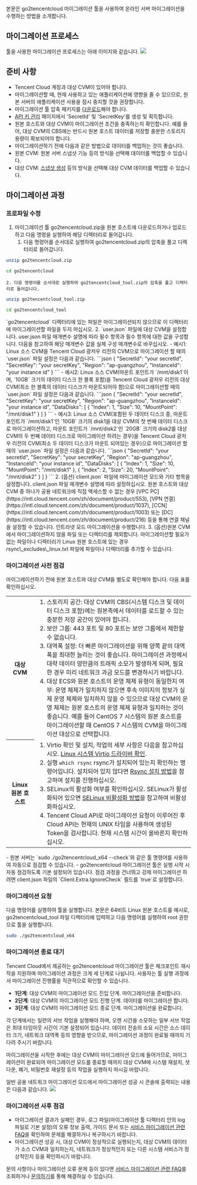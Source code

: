 본문은 go2tencentcloud 마이그레이션 툴을 사용하여 온라인 서버 마이그레이션을 수행하는 방법을 소개합니다.


## 마이그레이션 프로세스
툴을 사용한 마이그레이션 프로세스는 아래 이미지와 같습니다.
![](https://qcloudimg.tencent-cloud.cn/raw/d479b8f46562efde1b2e39d081924c4b.png)

## 준비 사항

- Tencent Cloud 계정과 대상 CVM이 있어야 합니다.
- 마이그레이션할 때, 현재 사용하고 있는 애플리케이션에 영향을 줄 수 있으므로, 원본 서버의 애플리케이션 사용을 잠시 중지할 것을 권장합니다.
- 마이그레이션 툴 압축 패키지를 [다운로드](https://go2tencentcloud-1251783334.cos.ap-guangzhou.myqcloud.com/latest/go2tencentcloud.zip)해야 합니다.
- [API 키 관리](https://console.cloud.tencent.com/cam/capi) 페이지에서 'SecretId' 및 'SecretKey'를 생성 및 획득합니다.
- 원본 호스트와 대상 CVM이 마이그레이션 조건을 충족하는지 확인합니다. 예를 들어, 대상 CVM의 CBS에는 반드시 원본 호스트 데이터를 저장할 충분한 스토리지 용량이 확보되어야 합니다.
- 마이그레이션하기 전에 다음과 같은 방법으로 데이터를 백업하는 것이 좋습니다.
 - 원본 CVM: 원본 서버 스냅샷 기능 등의 방식을 선택해 데이터를 백업할 수 있습니다.
 - 대상 CVM: [스냅샷 생성](https://intl.cloud.tencent.com/document/product/362/5755) 등의 방식을 선택해 대상 CVM 데이터를 백업할 수 있습니다.

## 마이그레이션 과정


### 프로파일 수정[](id:modifyConfiguration)

1. 마이그레이션 툴 go2tencentcloud.zip을 원본 호스트에 다운로드하거나 업로드하고 다음 명령을 실행하여 해당 디렉터리로 들어갑니다.
    1. 다음 명령어를 순서대로 실행하여 go2tencentcloud.zip의 압축을 풀고 디렉터리로 들어갑니다.
```sh
unzip go2tencentcloud.zip
```
```sh
cd go2tencentcloud
```
    2. 다음 명령어를 순서대로 실행하여 go2tencentcloud_tool.zip의 압축을 풀고 디렉터리로 들어갑니다.
```sh
unzip go2tencentcloud_tool.zip
```
```sh
cd go2tencentcloud_tool
```
<dx-alert infotype="explain" title="">
`go2tencentcloud` 디렉터리에 있는 파일은 마이그레이션되지 않으므로 이 디렉터리에 마이그레이션할 파일을 두지 마십시오.
</dx-alert>
2. `user.json` 파일에 대상 CVM을 설정합니다.
user.json 파일 매개변수 설명에 따라 필수 항목과 필수 항목에 대한 값을 구성합니다. 다음을 참고하여 해당 매개변수 값을 실제 구성 매개변수로 바꾸십시오.
 - 예시1: Linux 소스 CVM을 Tencent Cloud 광저우 리전의 CVM으로 마이그레이션 할 때의 `user.json` 파일 설정은 다음과 같습니다.
```json
{  
	"SecretId": "your secretId",
	"SecretKey": "your secretKey",  
	"Region": "ap-guangzhou",  
	"InstanceId": "your instance id"
} 
```
 - 예시2: Linux 소스 CVM(마운트 포인트가 `/mnt/disk1`이며, `10GB` 크기의 데이터 디스크 한 블록 포함)을 Tencent Cloud 광저우 리전의 대상 CVM(최소 한 블록의 데이터 디스크가 마운트되어야 함)으로 마이그레이션할 때의 `user.json` 파일 설정은 다음과 같습니다.
```json
{  
	"SecretId": "your secretId",
	"SecretKey": "your secretKey",  
	"Region": "ap-guangzhou",  
	"InstanceId": "your instance id",
	"DataDisks": [
		{
			"Index": 1,
			"Size": 10,
			"MountPoint": "/mnt/disk1"
		}
	]
}
```
 - 예시3: Linux 소스 CVM(포함된 두 데이터 디스크 중, 마운트 포인트가 `/mnt/disk1`인 `10GB` 크기의 disk1을 대상 CVM의 첫 번째 데이터 디스크로 마이그레이션하고, 마운트 포인트가 `/mnt/disk2`인 `20GB` 크기의 disk2를 대상 CVM의 두 번째 데이터 디스크로 마이그레이션 하려는 경우)을 Tencent Cloud 광저우 리전의 CVM(최소 두 데이터 디스크가 마운트 되어있는 경우)으로 마이그레이션 할 때의 `user.json` 파일 설정은 다음과 같습니다.
```json
{  
	"SecretId": "your secretId",
	"SecretKey": "your secretKey",  
	"Region": "ap-guangzhou",  
	"InstanceId": "your instance id",
	"DataDisks": [
		{
			"Index": 1,
			"Size": 10,
			"MountPoint": "/mnt/disk1"
		},
		{
			"Index": 2,
			"Size": 20,
			"MountPoint": "/mnt/disk2"
		}
	]
}  
```
2. (옵션)`client.json` 파일에 마이그레이션 모드와 기타 항목을 설정합니다.
client.json 파일 매개변수 설명에 따라 설정하십시오. 원본 호스트와 대상 CVM 중 하나가 공용 네트워크에 직접 액세스할 수 없는 경우 [VPC PC](https://intl.cloud.tencent.com/zh/document/product/553), [VPN 연결](https://intl.cloud.tencent.com/zh/document/product/1037), [CCN](https://intl.cloud.tencent.com/zh/document/product/1003) 또는 [DC](https://intl.cloud.tencent.com/zh/document/product/216) 등을 통해 연결 채널을 설정할 수 있습니다. 인트라넷 모드 마이그레이션을 수행합니다.
3. (옵션)원본 CVM에서 마이그레이션하지 않을 파일 또는 디렉터리를 제외합니다.
마이그레이션할 필요가 없는 파일이나 디렉터리가 Linux 원본 호스트에 있는 경우 rsync\_excludes\_linux.txt 파일에 파일이나 디렉터리를 추가할 수 있습니다.

### 마이그레이션 사전 점검

마이그레이션하기 전에 원본 호스트와 대상 CVM을 별도로 확인해야 합니다. 다음 표를 확인하십시오.

<table>
  <tr>
	<th style="width: 15%;">대상 CVM</th>
	<td>
	  <ol style="margin: 0;">
		<li>
		스토리지 공간: 대상 CVM의 CBS(시스템 디스크 및 데이터 디스크 포함)에는 원본측에서 데이터를 로드할 수 있는 충분한 저장 공간이 있어야 합니다.</li>
		<li>보안 그룹: 443 포트 및 80 포트는 보안 그룹에서 제한할 수 없습니다.</li>
		<li>
		대역폭 설정: 더 빠른 마이그레이션을 위해 양쪽 끝의 대역폭을 최대한 늘리는 것이 좋습니다. 마이그레이션 과정에서 대략 데이터 양만큼의 트래픽 소모가 발생하게 되며, 필요한 경우 미리 네트워크 과금 모드를 변경하시기 바랍니다.</li>
		<li>
		대상 ECS와 원본 호스트의 운영 체제 유형이 동일한지 여부: 운영 체제가 일치하지 않으면 후속 이미지의 정보가 실제 운영 체제와 일치하지 않을 수 있으므로 대상 CVM의 운영 체제는 원본 호스트의 운영 체제 유형과 일치하는 것이 좋습니다. 예를 들어 CentOS
		7 시스템의 원본 호스트를 마이그레이션할 때 CentOS 7 시스템의 CVM을 마이그레이션 대상으로 선택합니다.</li>
	  </ol>
	</td>
  </tr>
  <tr>
	<th>Linux 원본 호스트</th>
	<td>
	  <ol style="margin: 0;">
		<li>Virtio 확인 및 설치, 작업의 세부 사항은 다음을 참고하십시오. 
		<a href="https://intl.cloud.tencent.com/document/product/213/9929">Linux 시스템 Virtio 드라이버 확인</a>.</li>
		<li>실행 
		<code>which rsync</code> rsync가 설치되어 있는지 확인하는 명령어입니다. 설치되어 있지 않다면 <a href="https://intl.cloud.tencent.com/document/product/213/32395#installRsync">Rsync 설치 방법</a>을 참고하여 설치를 진행하십시오.</li>
		<li>SELinux의 활성화 여부를 확인하십시오. SELinux가 활성화되어 있으면 <a href="https://intl.cloud.tencent.com/document/product/213/32395#closeSELinux">SELinux 비활성화 방법</a>을 참고하여 비활성화하십시오.</li>
		<li>Tencent Cloud API로 마이그레이션 요청이 이루어진 후 Cloud API는 현재의 UNIX 타임을 사용하여 생성된
		Token을 검사합니다. 현재 시스템 시간이 올바른지 확인하십시오.</li>
	  </ol>
	</td>
  </tr>
</table>
<dx-alert infotype="explain" title="">
- 원본 서버는 `sudo ./go2tencentcloud_x64 --check`와 같은 툴 명령어를 사용하여 자동으로 점검할 수 있습니다.
- go2tencentcloud 마이그레이션 툴은 실행 시작 시 자동 점검하도록 기본 설정되어 있습니다. 점검 과정을 건너뛰고 강제 마이그레이션 하려면 client.json 파일의 `Client.Extra.IgnoreCheck` 필드를 `true`로 설정합니다.
</dx-alert>



### 마이그레이션 요청

다음 명령어를 실행하여 툴을 실행합니다.
본문은 64비트 Linux 원본 호스트를 예시로, go2tencentcloud_tool 파일 디렉터리에 입력하고 다음 명령어를 실행하여 root 권한으로 툴을 실행합니다.
```sh
sudo ./go2tencentcloud_x64
```

### 마이그레이션 종료 대기

Tencent Cloud에서 제공하는 go2tencentcloud 마이그레이션 툴은 체크포인트 재시작을 지원하며 마이그레이션 과정은 크게 세 단계로 나뉩니다. 사용자는 툴 실행 과정에서 마이그레이션 진행률을 직관적으로 확인할 수 있습니다.

- **1단계**: 대상 CVM의 마이그레이션 모드 진입 단계. 마이그레이션을 준비합니다.
- **2단계**: 대상 CVM의 마이그레이션 모드 진행 단계. 데이터를 마이그레이션 합니다.
- **3단계**: 대상 CVM의 마이그레이션 모드 종료 단계. 마이그레이션을 완료합니다.

각 단계에서는 일련의 서브 작업을 실행해야 하며, 오랜 시간을 소모하는 일부 서브 작업은 최대 타임아웃 시간이 기본 설정되어 있습니다. 데이터 전송의 소요 시간은 소스 데이터 크기, 네트워크 대역폭 등의 영향을 받으므로, 마이그레이션 과정이 완료될 때까지 기다려 주시기 바랍니다.

<dx-alert infotype="notice" title="">
마이그레이션을 시작한 후에는 대상 CVM이 마이그레이션 모드에 들어가므로, 마이그레이션이 완료되어 마이그레이션 모드를 종료할 때까지 대상 CVM에 시스템 재설치, 셧다운, 폐기, 비밀번호 재설정 등의 작업을 실행하지 마시길 바랍니다. 
</dx-alert>

일반 공용 네트워크 마이그레이션 모드에서 마이그레이션 성공 시 콘솔에 출력되는 내용은 다음과 같습니다.
![](https://main.qcloudimg.com/raw/b056d6b1d5ac457ff43e48883848af01.png)

### 마이그레이션 사후 점검

- 마이그레이션 결과가 실패인 경우, 로그 파일(마이그레이션 툴 디렉터리 안의 log 파일로 기본 설정)의 오류 정보 출력, 가이드 문서 또는 [서비스 마이그레이션 관련 FAQ](https://intl.cloud.tencent.com/document/product/213/32395)을 확인하여 문제를 해결하거나 복구하시기 바랍니다.
- 마이그레이션 성공 시, 대상 CVM이 정상적으로 실행되는지, 대상 CVM의 데이터가 소스 CVM과 일치하는지, 네트워크가 정상적인지 또는 다른 시스템 서비스가 정상적인지 등을 확인하시기 바랍니다.

문의 사항이나 마이그레이션 오류 문제 등이 있다면 [서비스 마이그레이션 관련 FAQ](https://intl.cloud.tencent.com/document/product/213/32395)를 조회하거나 [문의하기](https://intl.cloud.tencent.com/document/product/213/34837)를 통해 해결하실 수 있습니다.
